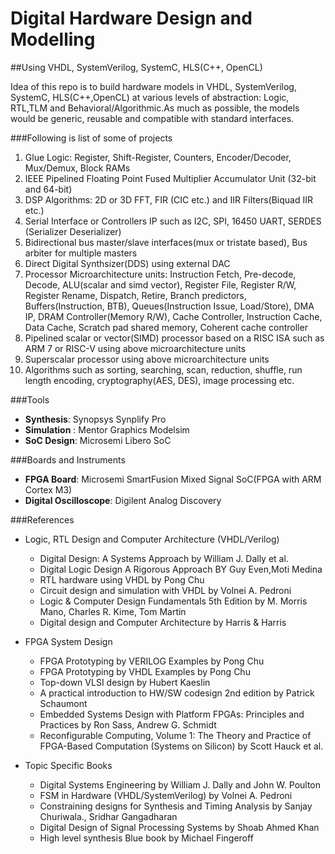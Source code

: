 Digital Hardware Design and Modelling
=====================================
##Using VHDL, SystemVerilog, SystemC, HLS(C++, OpenCL)

Idea of this repo is to build hardware models in VHDL, SystemVerilog, SystemC, HLS(C++,OpenCL) at various levels of abstraction: Logic, RTL,TLM and Behavioral/Algorithmic.As much as possible, the models would be generic, reusable and compatible with standard interfaces.

###Following is list of some of projects
1. Glue Logic: Register, Shift-Register, Counters, Encoder/Decoder, Mux/Demux, Block RAMs
2. IEEE Pipelined Floating Point Fused Multiplier Accumulator Unit (32-bit and 64-bit)
3. DSP Algorithms: 2D or 3D FFT, FIR (CIC etc.) and IIR Filters(Biquad IIR etc.)
4. Serial Interface or Controllers IP such as I2C, SPI, 16450 UART, SERDES (Serializer Deserializer)
5. Bidirectional bus master/slave interfaces(mux or tristate based), Bus arbiter for multiple masters
6. Direct Digital Synthsizer(DDS) using external DAC
7. Processor Microarchitecture units: Instruction Fetch, Pre-decode, Decode, ALU(scalar and simd vector), Register File, Register R/W, Register Rename, Dispatch, Retire, Branch predictors, Buffers(Instruction, BTB), Queues(Instruction Issue, Load/Store), DMA IP, DRAM Controller(Memory R/W), Cache Controller, Instruction Cache, Data Cache, Scratch pad shared memory, Coherent cache controller
8. Pipelined scalar or vector(SIMD) processor based on a RISC ISA such as ARM 7 or RISC-V using above microarchitecture units
9. Superscalar processor using above microarchitecture units
10. Algorithms such as sorting, searching, scan, reduction, shuffle, run length encoding, cryptography(AES, DES), image processing etc.

###Tools
- **Synthesis**: Synopsys Synplify Pro
- **Simulation** : Mentor Graphics Modelsim
- **SoC Design**: Microsemi Libero SoC

###Boards and Instruments
- **FPGA Board**: Microsemi SmartFusion Mixed Signal SoC(FPGA with ARM Cortex M3)
- **Digital Oscilloscope**: Digilent Analog Discovery

###References
- Logic, RTL Design and Computer Architecture (VHDL/Verilog)
  - Digital Design: A Systems Approach by William J. Dally et al.
  - Digital Logic Design A Rigorous Approach BY Guy Even,Moti Medina
  - RTL hardware using VHDL by Pong Chu
  - Circuit design and simulation with VHDL by Volnei A. Pedroni
  - Logic & Computer Design Fundamentals 5th Edition by M. Morris Mano, Charles R. Kime, Tom Martin
  - Digital design and Computer Architecture by Harris & Harris
- FPGA System Design
  - FPGA Prototyping by VERILOG Examples by Pong Chu
  - FPGA Prototyping by VHDL Examples by Pong Chu
  - Top-down VLSI design by Hubert Kaeslin
  - A practical introduction to HW/SW codesign 2nd edition by Patrick Schaumont
  - Embedded Systems Design with Platform FPGAs: Principles and Practices by Ron Sass, Andrew G. Schmidt
  - Reconfigurable Computing, Volume 1: The Theory and Practice of FPGA-Based Computation (Systems on Silicon) by Scott Hauck et al.
  
- Topic Specific Books
  - Digital Systems Engineering by William J. Dally and John W. Poulton
  - FSM in Hardware (VHDL/SystemVerilog) by Volnei A. Pedroni
  - Constraining designs for Synthesis and Timing Analysis by Sanjay Churiwala., Sridhar Gangadharan
  - Digital Design of Signal Processing Systems by Shoab Ahmed Khan
  - High level synthesis Blue book by Michael Fingeroff
